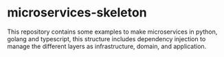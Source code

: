 # microservices-skeleton
This repository contains some examples to make microservices in python, golang and typescript, this structure includes dependency injection to manage the different layers as infrastructure, domain, and application.
